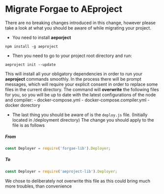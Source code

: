 # Migratе Forgae to AEproject

There are no breaking changes introduced in this change, however please take a look at what you should be aware of while migrating your project.
- You need to install **aeporject**

```text
npm install -g aeproject
```

- Then you need to go to your project root directory and run:

```
aeproject init --update
```

This will install all your obligatory dependencies in order to run your **aeproject** commands smoothly. In the process there will be prompt messages, which will require your explicit consent in order to replace some files in the current directory.
The command will **overwrite** the following files for you, so you will be up to date with the latest configurations of the node and compiler:
    - docker-compose.yml
    - docker-compose.compiler.yml
    - docker dorectory


- The last thing you should be aware of is the `deploy.js` file. (Initially located in /deployment directory)
The change you should apply to the file is as follows

##### From
```javascript
const Deployer = require('forgae-lib').Deployer;
```

##### To
```javascript
const Deployer = require('aeproject-lib').Deployer;
```

We chose to deliberately not overwrite this file as this could bring much more troubles, than convenience
